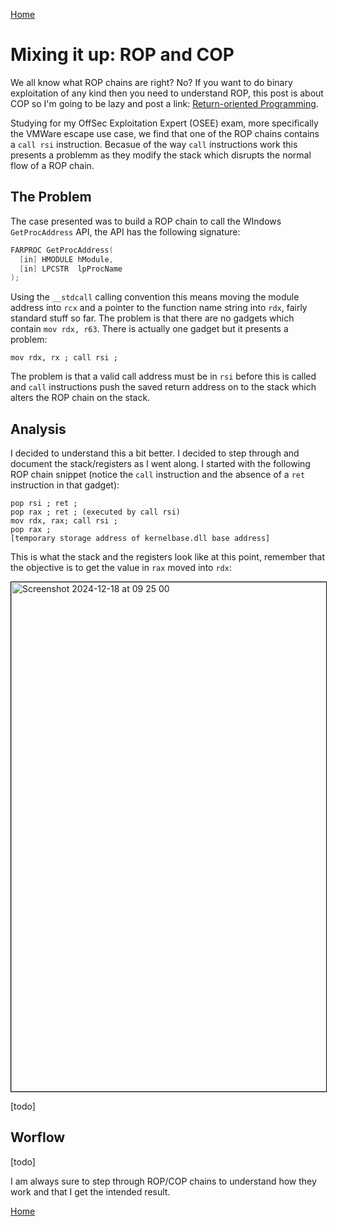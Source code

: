 [Home](https://plackyhacker.github.io)

# Mixing it up: ROP and COP

We all know what ROP chains are right? No? If you want to do binary exploitation of any kind then you need to understand ROP, this post is about COP so I'm going to be lazy and post a link: [Return-oriented Programming](https://en.wikipedia.org/wiki/Return-oriented_programming).

Studying for my OffSec Exploitation Expert (OSEE) exam, more specifically the VMWare escape use case, we find that one of the ROP chains contains a `call rsi` instruction. Becasue of the way `call` instructions work this presents a problemm as they modify the stack which disrupts the normal flow of a ROP chain. 

## The Problem

The case presented was to build a ROP chain to call the WIndows `GetProcAddress` API, the API has the following signature:

```c
FARPROC GetProcAddress(
  [in] HMODULE hModule,
  [in] LPCSTR  lpProcName
);
```

Using the `__stdcall` calling convention this means moving the module address into `rcx` and a pointer to the function name string into `rdx`, fairly standard stuff so far. The problem is that there are no gadgets which contain `mov rdx, r63`. There is actually one gadget but it presents a problem:

```
mov rdx, rx ; call rsi ;
```

The problem is that a valid call address must be in `rsi` before this is called and `call` instructions push the saved return address on to the stack which alters the ROP chain on the stack.

## Analysis

I decided to understand this a bit better. I decided to step through and document the stack/registers as I went along. I started with the following ROP chain snippet (notice the `call` instruction and the absence of a `ret` instruction in that gadget):

```
pop rsi ; ret ;
pop rax ; ret ; (executed by call rsi)
mov rdx, rax; call rsi ;
pop rax ;
[temporary storage address of kernelbase.dll base address]
```

This is what the stack and the registers look like at this point, remember that the objective is to get the value in `rax` moved into `rdx`:

<img width="815" alt="Screenshot 2024-12-18 at 09 25 00" src="https://github.com/user-attachments/assets/446d81d4-8b66-4efb-913d-dd25386e7fef" style="border: 1px solid black;" />

[todo]

## Worflow

[todo]

I am always sure to step through ROP/COP chains to understand how they work and that I get the intended result.

[Home](https://plackyhacker.github.io)
